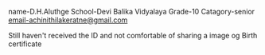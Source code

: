 name-D.H.Aluthge
School-Devi Balika Vidyalaya
Grade-10
Catagory-senior
email-achinithilakeratne@gmail.com

Still haven't received the ID and not comfortable of sharing a image og Birth certificate
